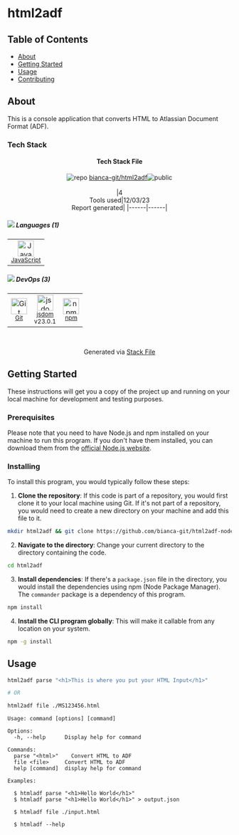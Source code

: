 # html2adf

## Table of Contents

- [About](#about)
- [Getting Started](#getting_started)
- [Usage](#usage)
- [Contributing](../CONTRIBUTING.md)

## About <a name = "about"></a>

This is a console application that converts HTML to Atlassian Document Format (ADF).


### Tech Stack

<!--
&lt;--- Readme.md Snippet without images Start ---&gt;
## Tech Stack
bianca-git/html2adf is built on the following main stack:

- [JavaScript](https://developer.mozilla.org/en-US/docs/Web/JavaScript) – Languages
- [jsdom](https://github.com/jsdom/jsdom) – Headless Browsers

Full tech stack [here](/techstack.md)

&lt;--- Readme.md Snippet without images End ---&gt;

&lt;--- Readme.md Snippet with images Start ---&gt;
## Tech Stack
bianca-git/html2adf is built on the following main stack:

- <img width='25' height='25' src='https://img.stackshare.io/service/1209/javascript.jpeg' alt='JavaScript'/> [JavaScript](https://developer.mozilla.org/en-US/docs/Web/JavaScript) – Languages
- <img width='25' height='25' src='https://img.stackshare.io/service/7054/preview.jpeg' alt='jsdom'/> [jsdom](https://github.com/jsdom/jsdom) – Headless Browsers

Full tech stack [here](/techstack.md)

&lt;--- Readme.md Snippet with images End ---&gt;
-->
<div align="center">

#### Tech Stack File
![](https://img.stackshare.io/repo.svg "repo") [bianca-git/html2adf](https://github.com/bianca-git/html2adf)![](https://img.stackshare.io/public_badge.svg "public")
<br/><br/>
|4<br/>Tools used|12/03/23 <br/>Report generated|
|------|------|
</div>

##### <img src='https://img.stackshare.io/languages.svg'/> Languages (1)
<table><tr>
  <td align='center'>
  <img width='36' height='36' src='https://img.stackshare.io/service/1209/javascript.jpeg' alt='JavaScript'>
  <br>
  <sub><a href="https://developer.mozilla.org/en-US/docs/Web/JavaScript">JavaScript</a></sub>
  <br>
  <sub></sub>
</td>

</tr>
</table>

##### <img src='https://img.stackshare.io/devops.svg'/> DevOps (3)
<table><tr>
  <td align='center'>
  <img width='36' height='36' src='https://img.stackshare.io/service/1046/git.png' alt='Git'>
  <br>
  <sub><a href="http://git-scm.com/">Git</a></sub>
  <br>
  <sub></sub>
</td>

<td align='center'>
  <img width='36' height='36' src='https://img.stackshare.io/service/7054/preview.jpeg' alt='jsdom'>
  <br>
  <sub><a href="https://github.com/jsdom/jsdom">jsdom</a></sub>
  <br>
  <sub>v23.0.1</sub>
</td>

<td align='center'>
  <img width='36' height='36' src='https://img.stackshare.io/service/1120/lejvzrnlpb308aftn31u.png' alt='npm'>
  <br>
  <sub><a href="https://www.npmjs.com/">npm</a></sub>
  <br>
  <sub></sub>
</td>

</tr>
</table>

<br/>
<div align='center'>

Generated via [Stack File](https://github.com/marketplace/stack-file)</div>


## Getting Started <a name = "getting_started"></a>

These instructions will get you a copy of the project up and running on your local machine for development and testing purposes.

### Prerequisites

Please note that you need to have Node.js and npm installed on your machine to run this program. If you don't have them installed, you can download them from the [official Node.js website](https://nodejs.org/).

### Installing

To install this program, you would typically follow these steps:

1. **Clone the repository**: If this code is part of a repository, you would first clone it to your local machine using Git. If it's not part of a repository, you would need to create a new directory on your machine and add this file to it.

```bash
mkdir html2adf && git clone https://github.com/bianca-git/html2adf-node ./html2adf
```

2. **Navigate to the directory**: Change your current directory to the directory containing the code.

```bash
cd html2adf
```

3. **Install dependencies**: If there's a `package.json` file in the directory, you would install the dependencies using npm (Node Package Manager). The `commander` package is a dependency of this program.

```bash
npm install
```

4. **Install the CLI program globally**: This will make it callable from any location on your system.

```bash
npm -g install
```

## Usage <a name = "usage"></a>


```bash
html2adf parse "<h1>This is where you put your HTML Input</h1>"

# OR

html2adf file ./MS123456.html
```

```text
Usage: command [options] [command]

Options:
  -h, --help      Display help for command

Commands:
  parse "<html>"    Convert HTML to ADF
  file <file>     Convert HTML to ADF
  help [command]  display help for command

Examples:

  $ htmladf parse "<h1>Hello World</h1>"
  $ htmladf parse "<h1>Hello World</h1>" > output.json

  $ htmladf file ./input.html
  
  $ htmladf --help
```
